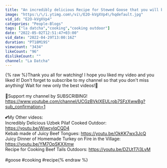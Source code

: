 ```yaml
---
title: "An incredibly delicious Recipe for Stewed Goose that you will be delighted with!"
image: "https:\/\/i.ytimg.com\/vi\/E2O-kVgXVp4\/hqdefault.jpg"
vid_id: "E2O-kVgXVp4"
categories: "People-Blogs"
tags: ["la datcha","cooking","cooking outdoor"]
date: "2022-05-02T12:51:47+03:00"
vid_date: "2022-04-29T13:00:16Z"
duration: "PT18M19S"
viewcount: "3434"
likeCount: "96"
dislikeCount: ""
channel: "La Datcha"
---
```

{% raw %}Thank you all for watching! I hope you liked my video and you liked it! Don't forget to subscribe to my channel so that you don't miss anything! Wait for new only the best videos!🧡<br /><br />💖Support my channel by SUBSCRIBING!<br /><a rel="nofollow" target="blank" href="https://www.youtube.com/channel/UCGzBVkIXEULrob7SFzXwwBg?sub_confirmation=1">https://www.youtube.com/channel/UCGzBVkIXEULrob7SFzXwwBg?sub_confirmation=1</a><br /><br />💕My Other videos:<br />Incredibly Delicious Uzbek Pilaf Cooked Outdoor: <a rel="nofollow" target="blank" href="https://youtu.be/WiwcylqCQD4">https://youtu.be/WiwcylqCQD4</a><br />Kebab made of Juicy Beef Tongues: <a rel="nofollow" target="blank" href="https://youtu.be/OkKK7wx3JcQ">https://youtu.be/OkKK7wx3JcQ</a><br />Juicy Dinner of Homemade Turkey on Fire in the Village: <a rel="nofollow" target="blank" href="https://youtu.be/YM7OpSKXXmw">https://youtu.be/YM7OpSKXXmw</a><br />Recipe for Cooking Beef Tails Outdoors: <a rel="nofollow" target="blank" href="https://youtu.be/DZUtT7i3LyM">https://youtu.be/DZUtT7i3LyM</a><br /><br />#goose #cooking #recipe{% endraw %}
